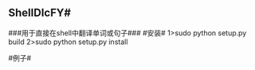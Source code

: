 ## ShellDIcFY#
###用于直接在shell中翻译单词或句子###
#安装#
1>sudo python setup.py build
2>sudo python setup.py install

#例子#


